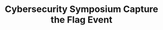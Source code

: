 ---
title: Cybersecurity Symposium Capture the Flag Event
start-date: May 4,2021
end-date: May 5, 2021 #otherwise use end-date
featured: yes #puts meeting on homepage
description: Cybersecurity Symposium Capture the Flag Event
overview: In conjunction with the cybersecurity symposium, DOJ has partnered with Synack to host a Capture the Flag (CTF) event for participants who wish to build their cybersecurity skills. Participants will compete for the pride of their organization while challenging themselves against a set of real word cybersecurity challenges. You must <a href="https://go.synack.com/DoJ-Cybersecurity-Symposium-2021-CTF-Registration.html">register for the symposium in order to participate in the CTF event</a>.
image: register-cybersecurity-challenge.png
image-alt: register cybersecurity challenge
link: https://go.synack.com/DoJ-Cybersecurity-Symposium-2021-CTF-Registration.html
external: 1

---